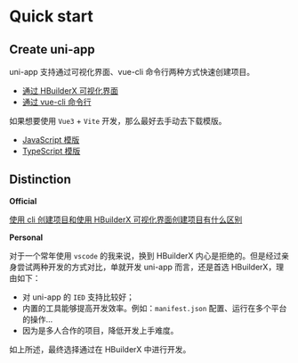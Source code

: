 # Quick start

## Create uni-app

uni-app 支持通过可视化界面、vue-cli 命令行两种方式快速创建项目。

- [通过 HBuilderX 可视化界面](https://uniapp.dcloud.io/quickstart-hx)
- [通过 vue-cli 命令行](https://uniapp.dcloud.io/quickstart-cli)

如果想要使用 `Vue3` + `Vite` 开发，那么最好去手动去下载模版。

- [JavaScript 模版](https://gitee.com/dcloud/uni-preset-vue/repository/archive/vite.zip)
- [TypeScript 模版](https://gitee.com/dcloud/uni-preset-vue/repository/archive/vite-ts.zip)

## Distinction

**Official**

[使用 cli 创建项目和使用 HBuilderX 可视化界面创建项目有什么区别](https://uniapp.dcloud.io/quickstart-cli?id=%e4%bd%bf%e7%94%a8cli%e5%88%9b%e5%bb%ba%e9%a1%b9%e7%9b%ae%e5%92%8c%e4%bd%bf%e7%94%a8hbuilderx%e5%8f%af%e8%a7%86%e5%8c%96%e7%95%8c%e9%9d%a2%e5%88%9b%e5%bb%ba%e9%a1%b9%e7%9b%ae%e6%9c%89%e4%bb%80%e4%b9%88%e5%8c%ba%e5%88%ab)

**Personal**

对于一个常年使用 `vscode` 的我来说，换到 HBuilderX 内心是拒绝的。但是经过亲身尝试两种开发的方式对比，单就开发 uni-app 而言，还是首选 HBuilderX，理由如下：

- 对 uni-app 的 `IED` 支持比较好；
- 内置的工具能够提高开发效率。例如：`manifest.json` 配置、运行在多个平台的操作...
- 因为是多人合作的项目，降低开发上手难度。

如上所述，最终选择通过在 HBuilderX 中进行开发。